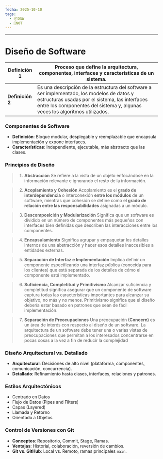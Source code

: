 ```yaml
---
fecha: 2025-10-10
tags:
  - 📦DSW
  - 📝NOT
---
```

---
# Diseño de Software

| **Definición 1** | Proceso que define la arquitectura, componentes, interfaces y características de un sistema.                                                                                                                                |
| ---------------- | --------------------------------------------------------------------------------------------------------------------------------------------------------------------------------------------------------------------------- |
| **Definición 2** | Es una descripción de la estructura del software a ser implementado, los modelos de datos y estructuras usadas por el sistema, las interfaces entre los componentes del sistema y, algunas veces los algoritmos utilizados. |
### Componentes de Software
- **Definición**: Bloque modular, desplegable y reemplazable que encapsula implementación y expone interfaces.
- **Características**: Independiente, ejecutable, más abstracto que las clases.

### Principios de Diseño

> 1. **Abstracción**
> Se refiere a la vista de un objeto enfocándose en la información relevante e ignorando el resto de la información.

> 2. **Acoplamiento y Cohesión**
> Acoplamiento es el **grado de interdependencia** o interconexión **entre los módulos** de un software, mientras que cohesión se define como el **grado de relación entre las responsabilidades** asignadas a un módulo.

> 3. **Descomposición y Modularización**
> Significa que un software es dividido en un número de componentes más pequeños con interfaces bien definidas que describen las interacciones entre los componentes.

> 4. **Encapsulamiento**
> Significa agrupar y empaquetar los detalles internos de una abstracción y hacer esos detalles inaccesibles a entidades externas.

> 5. **Separación de Interfaz e Implementación**
> Implica definir un componente especificando una interfaz pública (conocida para los clientes) que está separada de los detalles de cómo el componente está implementado.

> 6. **Suficiencia, Completitud y Primitivismo**
> Alcanzar suficiencia y completitud significa asegurar que un componente de software captura todas las características importantes para alcanzar su objetivo, no más y no menos. Primitivismo significa que el diseño debería estar basado en patrones que sean de fácil implementación.

> 7. **Separación de Preocupaciones**
> Una preocupación **(Concern)** es un área de interés con respecto al diseño de un software. La arquitectura de un software debe tener una o varias vistas de preocupaciones que permitan a los interesados concentrarse en pocas cosas a la vez a fin de reducir la complejidad
### Diseño Arquitectural vs. Detallado
- **Arquitectural**: Decisiones de alto nivel (plataforma, componentes, comunicación, concurrencia).
- **Detallado**: Refinamiento hasta clases, interfaces, relaciones y patrones.
### Estilos Arquitectónicos
- Centrado en Datos
- Flujo de Datos (Pipes and Filters)
- Capas (Layered)
- Llamada y Retorno
- Orientado a Objetos
### Control de Versiones con Git
- **Conceptos**: Repositorio, Commit, Stage, Ramas.
- **Ventajas**: Historial, colaboración, reversión de cambios.
- **Git vs. GitHub**: Local vs. Remoto, ramas principales `main`.